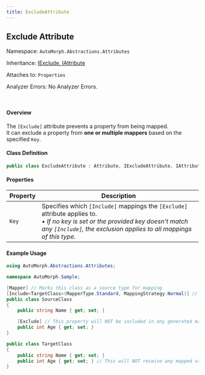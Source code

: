 ```yaml
---
title: ExcludeAttribute
---
```

## Exclude Attribute

<div class="facts text-secondary">
    <p>Namespace: <code>AutoMorph.Abstractions.Attributes</code></p> 
    <p>Inheritance: <a href="../inherited-attribute-members.html">IExclude, IAttribute</a></p>
    <p>Attaches to: <code>Properties</code></p>
    <p>Analyzer Errors: No Analyzer Errors.</p>
</div> <br />

#### Overview
The `[Exclude]` attribute prevents a property from being mapped. <br />
It can exclude a property from **one or multiple mappers** based on the specified `Key`.

#### Class Definition
```csharp
public class ExcludeAttribute : Attribute, IExcludeAttribute, IAttribute
```

#### Properties

| Property | Description |
| -------- | ----------- |
| `Key` | Specifies which `[Include]` mappings the `[Exclude]` attribute applies to. <br /> • *If no key is set or the provided key doesn't match any `[Include]`, the exclusion applies to all mappings of this type.* |

#### Example Usage

```csharp
using AutoMorph.Abstractions.Attributes;

namespace AutoMorph.Sample;

[Mapper] // Marks this class as a source type for mapping
[Include<TargetClass>(MapperType.Standard, MappingStrategy.Normal)] // Defines normal object-object mapping from the source -> target.
public class SourceClass 
{
    public string Name { get; set; }

    [Exclude] // This property will NOT be included in any generated mappers.
    public int Age { get; set; }
}

public class TargetClass
{
    public string Name { get; set; }
    public int Age { get; set; } // This will NOT receive any mapped values.
}
```